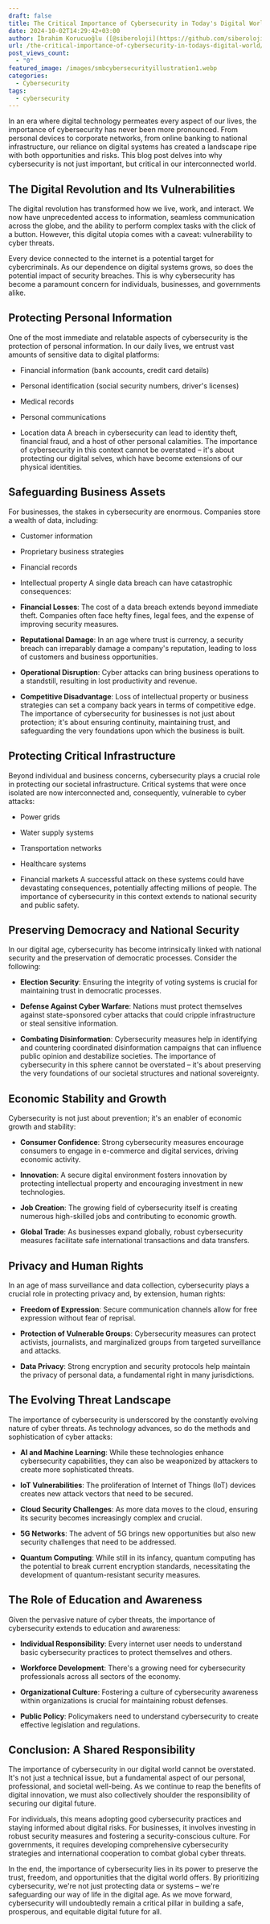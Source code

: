 ```yaml
---
draft: false
title: The Critical Importance of Cybersecurity in Today's Digital World
date: 2024-10-02T14:29:42+03:00
author: İbrahim Korucuoğlu ([@siberoloji](https://github.com/siberoloji))
url: /the-critical-importance-of-cybersecurity-in-todays-digital-world/
post_views_count:
  - "0"
featured_image: /images/smbcybersecurityillustration1.webp
categories:
  - Cybersecurity
tags:
  - cybersecurity
---
```



In an era where digital technology permeates every aspect of our lives, the importance of cybersecurity has never been more pronounced. From personal devices to corporate networks, from online banking to national infrastructure, our reliance on digital systems has created a landscape ripe with both opportunities and risks. This blog post delves into why cybersecurity is not just important, but critical in our interconnected world.



## The Digital Revolution and Its Vulnerabilities



The digital revolution has transformed how we live, work, and interact. We now have unprecedented access to information, seamless communication across the globe, and the ability to perform complex tasks with the click of a button. However, this digital utopia comes with a caveat: vulnerability to cyber threats.



Every device connected to the internet is a potential target for cybercriminals. As our dependence on digital systems grows, so does the potential impact of security breaches. This is why cybersecurity has become a paramount concern for individuals, businesses, and governments alike.



## Protecting Personal Information



One of the most immediate and relatable aspects of cybersecurity is the protection of personal information. In our daily lives, we entrust vast amounts of sensitive data to digital platforms:


* Financial information (bank accounts, credit card details)

* Personal identification (social security numbers, driver's licenses)

* Medical records

* Personal communications

* Location data
A breach in cybersecurity can lead to identity theft, financial fraud, and a host of other personal calamities. The importance of cybersecurity in this context cannot be overstated – it's about protecting our digital selves, which have become extensions of our physical identities.



## Safeguarding Business Assets



For businesses, the stakes in cybersecurity are enormous. Companies store a wealth of data, including:


* Customer information

* Proprietary business strategies

* Financial records

* Intellectual property
A single data breach can have catastrophic consequences:


* **Financial Losses**: The cost of a data breach extends beyond immediate theft. Companies often face hefty fines, legal fees, and the expense of improving security measures.

* **Reputational Damage**: In an age where trust is currency, a security breach can irreparably damage a company's reputation, leading to loss of customers and business opportunities.

* **Operational Disruption**: Cyber attacks can bring business operations to a standstill, resulting in lost productivity and revenue.

* **Competitive Disadvantage**: Loss of intellectual property or business strategies can set a company back years in terms of competitive edge.
The importance of cybersecurity for businesses is not just about protection; it's about ensuring continuity, maintaining trust, and safeguarding the very foundations upon which the business is built.



## Protecting Critical Infrastructure



Beyond individual and business concerns, cybersecurity plays a crucial role in protecting our societal infrastructure. Critical systems that were once isolated are now interconnected and, consequently, vulnerable to cyber attacks:


* Power grids

* Water supply systems

* Transportation networks

* Healthcare systems

* Financial markets
A successful attack on these systems could have devastating consequences, potentially affecting millions of people. The importance of cybersecurity in this context extends to national security and public safety.



## Preserving Democracy and National Security



In our digital age, cybersecurity has become intrinsically linked with national security and the preservation of democratic processes. Consider the following:


* **Election Security**: Ensuring the integrity of voting systems is crucial for maintaining trust in democratic processes.

* **Defense Against Cyber Warfare**: Nations must protect themselves against state-sponsored cyber attacks that could cripple infrastructure or steal sensitive information.

* **Combating Disinformation**: Cybersecurity measures help in identifying and countering coordinated disinformation campaigns that can influence public opinion and destabilize societies.
The importance of cybersecurity in this sphere cannot be overstated – it's about preserving the very foundations of our societal structures and national sovereignty.



## Economic Stability and Growth



Cybersecurity is not just about prevention; it's an enabler of economic growth and stability:


* **Consumer Confidence**: Strong cybersecurity measures encourage consumers to engage in e-commerce and digital services, driving economic activity.

* **Innovation**: A secure digital environment fosters innovation by protecting intellectual property and encouraging investment in new technologies.

* **Job Creation**: The growing field of cybersecurity itself is creating numerous high-skilled jobs and contributing to economic growth.

* **Global Trade**: As businesses expand globally, robust cybersecurity measures facilitate safe international transactions and data transfers.
## Privacy and Human Rights



In an age of mass surveillance and data collection, cybersecurity plays a crucial role in protecting privacy and, by extension, human rights:


* **Freedom of Expression**: Secure communication channels allow for free expression without fear of reprisal.

* **Protection of Vulnerable Groups**: Cybersecurity measures can protect activists, journalists, and marginalized groups from targeted surveillance and attacks.

* **Data Privacy**: Strong encryption and security protocols help maintain the privacy of personal data, a fundamental right in many jurisdictions.
## The Evolving Threat Landscape



The importance of cybersecurity is underscored by the constantly evolving nature of cyber threats. As technology advances, so do the methods and sophistication of cyber attacks:


* **AI and Machine Learning**: While these technologies enhance cybersecurity capabilities, they can also be weaponized by attackers to create more sophisticated threats.

* **IoT Vulnerabilities**: The proliferation of Internet of Things (IoT) devices creates new attack vectors that need to be secured.

* **Cloud Security Challenges**: As more data moves to the cloud, ensuring its security becomes increasingly complex and crucial.

* **5G Networks**: The advent of 5G brings new opportunities but also new security challenges that need to be addressed.

* **Quantum Computing**: While still in its infancy, quantum computing has the potential to break current encryption standards, necessitating the development of quantum-resistant security measures.
## The Role of Education and Awareness



Given the pervasive nature of cyber threats, the importance of cybersecurity extends to education and awareness:


* **Individual Responsibility**: Every internet user needs to understand basic cybersecurity practices to protect themselves and others.

* **Workforce Development**: There's a growing need for cybersecurity professionals across all sectors of the economy.

* **Organizational Culture**: Fostering a culture of cybersecurity awareness within organizations is crucial for maintaining robust defenses.

* **Public Policy**: Policymakers need to understand cybersecurity to create effective legislation and regulations.
## Conclusion: A Shared Responsibility



The importance of cybersecurity in our digital world cannot be overstated. It's not just a technical issue, but a fundamental aspect of our personal, professional, and societal well-being. As we continue to reap the benefits of digital innovation, we must also collectively shoulder the responsibility of securing our digital future.



For individuals, this means adopting good cybersecurity practices and staying informed about digital risks. For businesses, it involves investing in robust security measures and fostering a security-conscious culture. For governments, it requires developing comprehensive cybersecurity strategies and international cooperation to combat global cyber threats.



In the end, the importance of cybersecurity lies in its power to preserve the trust, freedom, and opportunities that the digital world offers. By prioritizing cybersecurity, we're not just protecting data or systems – we're safeguarding our way of life in the digital age. As we move forward, cybersecurity will undoubtedly remain a critical pillar in building a safe, prosperous, and equitable digital future for all.
